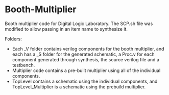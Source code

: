# Booth-Multiplier
Booth multiplier code for Digital Logic Laboratory. The SCP.sh file was modified to allow passing in an item name to synthesize it.

Folders:
* Each _V folder contains verilog components for the booth multiplier, and each has a _S folder for the generated schematic, a Proc.v for each component generated through synthesis, the source verilog file and a testbench.
* Multiplier code contains a pre-built multiplier using all of the individual components.
* TopLevel contains a schematic using the individual components, and TopLevel_Multiplier is a schematic using the prebuild multiplier.
